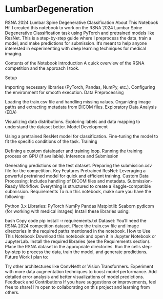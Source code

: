 # LumbarDegeneration
RSNA 2024 Lumbar Spine Degenerative Classification
About This Notebook
Hi! I created this notebook to work on the RSNA 2024 Lumbar Spine Degenerative Classification task using PyTorch and pretrained models like ResNet. This is a step-by-step guide where I preprocess the data, train a model, and make predictions for submission. It’s meant to help anyone interested in experimenting with deep learning techniques for medical imaging.

Contents of the Notebook
Introduction
A quick overview of the RSNA competition and the approach I took.

Setup

Importing necessary libraries (PyTorch, Pandas, NumPy, etc.).
Configuring the environment for smooth execution.
Data Preprocessing

Loading the train.csv file and handling missing values.
Organizing image paths and extracting metadata from DICOM files.
Exploratory Data Analysis (EDA)

Visualizing data distributions.
Exploring labels and data mapping to understand the dataset better.
Model Development

Using a pretrained ResNet model for classification.
Fine-tuning the model to fit the specific conditions of the task.
Training

Defining a custom dataloader and training loop.
Running the training process on GPU (if available).
Inference and Submission

Generating predictions on the test dataset.
Preparing the submission.csv file for the competition.
Key Features
Pretrained ResNet: Leveraging a powerful pretrained model for quick and efficient training.
Custom Data Processing: Includes handling of DICOM files and metadata.
Submission-Ready Workflow: Everything is structured to create a Kaggle-compatible submission.
Requirements
To run this notebook, make sure you have the following:

Python 3.x
Libraries:
PyTorch
NumPy
Pandas
Matplotlib
Seaborn
pydicom (for working with medical images)
Install these libraries using:

bash
Copy code
pip install -r requirements.txt
Dataset:
You’ll need the RSNA 2024 competition dataset. Place the train.csv file and image directories in the required paths mentioned in the notebook.
How to Use This Notebook
Download this notebook and open it in Jupyter Notebook or JupyterLab.
Install the required libraries (see the Requirements section).
Place the RSNA dataset in the appropriate directories.
Run the cells step-by-step to process the data, train the model, and generate predictions.
Future Work
I plan to:

Try other architectures like ConvNeXt or Vision Transformers.
Experiment with more data augmentation techniques to boost model performance.
Add detailed error analysis and better visualizations of model predictions.
Feedback and Contributions
If you have suggestions or improvements, feel free to share! I’m open to collaborating on this project and learning from others.

